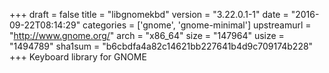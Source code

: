 +++
draft = false
title = "libgnomekbd"
version = "3.22.0.1-1"
date = "2016-09-22T08:14:29"
categories = ['gnome', 'gnome-minimal']
upstreamurl = "http://www.gnome.org/"
arch = "x86_64"
size = "147964"
usize = "1494789"
sha1sum = "b6cbdfa4a82c14621bb227641b4d9c709174b228"
+++
Keyboard library for GNOME